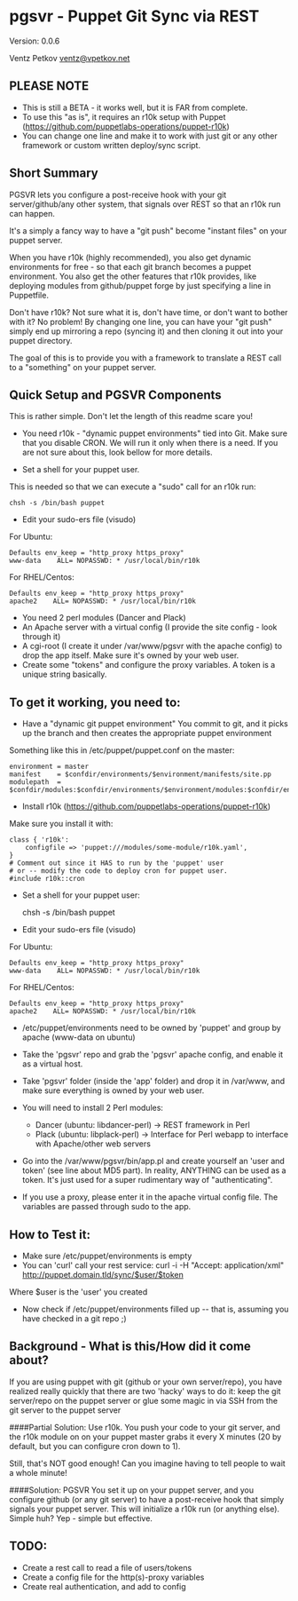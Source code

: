 pgsvr - Puppet Git Sync via REST
================================
Version: 0.0.6

Ventz Petkov
ventz@vpetkov.net


PLEASE NOTE
-----------
* This is still a BETA - it works well, but it is FAR from complete.
* To use this "as is", it requires an r10k setup with Puppet (https://github.com/puppetlabs-operations/puppet-r10k)
* You can change one line and make it to work with just git or any other framework or custom written deploy/sync script.


Short Summary
-------------
PGSVR lets you configure a post-receive hook with your git
server/github/any other system, that signals over REST so that an r10k
run can happen.

It's a simply a fancy way to have a "git push" become "instant files" on your
puppet server.

When you have r10k (highly recommended), you also get dynamic environments
for free - so that each git branch becomes a puppet environment. You
also get the other features that r10k provides, like deploying modules
from github/puppet forge by just specifying a line in Puppetfile.

Don't have r10k? Not sure what it is, don't have time, or don't want to bother with it? No problem! By changing one line, you can have your "git push" simply end up mirroring a repo (syncing it) and then cloning it out into your puppet directory.

The goal of this is to provide you with a framework to translate a
REST call to a "something" on your puppet server.


Quick Setup and PGSVR Components
--------------------------------
This is rather simple. Don't let the length of this readme scare you!

* You need r10k - "dynamic puppet environments" tied into Git. Make sure that you disable CRON. We will run it only when there is a need. If you are not sure about this, look bellow for more details.

* Set a shell for your puppet user.

This is needed so that we can execute a "sudo" call for an r10k run:

    chsh -s /bin/bash puppet

* Edit your sudo-ers file (visudo)

For Ubuntu:

    Defaults env_keep = "http_proxy https_proxy"
    www-data    ALL= NOPASSWD: * /usr/local/bin/r10k

For RHEL/Centos:

    Defaults env_keep = "http_proxy https_proxy"
    apache2    ALL= NOPASSWD: * /usr/local/bin/r10k

* You need 2 perl modules (Dancer and Plack)
* An Apache server with a virtual config (I provide the site config - look through it)
* A cgi-root (I create it under /var/www/pgsvr with the apache config) to drop the app itself. Make sure it's owned by your web user.
* Create some "tokens" and configure the proxy variables. A token is a
unique string basically.


To get it working, you need to:
-------------------------------
* Have a "dynamic git puppet environment"
You commit to git, and it picks up the branch and then creates the
appropriate puppet environment

Something like this in /etc/puppet/puppet.conf on the master:

    environment = master
    manifest    = $confdir/environments/$environment/manifests/site.pp
    modulepath  = $confdir/modules:$confdir/environments/$environment/modules:$confdir/environments/$environment/dist:$confdir/environments/$environment/site

* Install r10k (https://github.com/puppetlabs-operations/puppet-r10k)

Make sure you install it with:

    class { 'r10k':
        configfile => 'puppet:///modules/some-module/r10k.yaml',
    }
    # Comment out since it HAS to run by the 'puppet' user
    # or -- modify the code to deploy cron for puppet user.
    #include r10k::cron

* Set a shell for your puppet user:

    chsh -s /bin/bash puppet

* Edit your sudo-ers file (visudo)

For Ubuntu:

    Defaults env_keep = "http_proxy https_proxy"
    www-data    ALL= NOPASSWD: * /usr/local/bin/r10k

For RHEL/Centos:

    Defaults env_keep = "http_proxy https_proxy"
    apache2    ALL= NOPASSWD: * /usr/local/bin/r10k

* /etc/puppet/environments need to be owned by 'puppet' and group by apache (www-data on ubuntu)

* Take the 'pgsvr' repo and grab the 'pgsvr' apache config, and
enable it as a virtual host.

* Take 'pgsvr' folder (inside the 'app' folder) and drop it in /var/www, and make sure everything is owned by your web user.

* You will need to install 2 Perl modules:
    * Dancer (ubuntu: libdancer-perl) -> REST framework in Perl
    * Plack (ubuntu: libplack-perl) -> Interface for Perl webapp to interface with Apache/other web servers

* Go into the /var/www/pgsvr/bin/app.pl and create yourself an 'user
and token' (see line about MD5 part). In reality, ANYTHING can be used
as a token. It's just used for a super rudimentary way of
"authenticating".

* If you use a proxy, please enter it in the apache virtual config file. The variables are passed through sudo to the app.


How to Test it:
---------------
* Make sure /etc/puppet/environments is empty
* You can 'curl' call your rest service: curl -i -H "Accept:
application/xml" http://puppet.domain.tld/sync/$user/$token

Where $user is the 'user' you created

* Now check if /etc/puppet/environments filled up -- that is, assuming you have checked in a git repo ;)


Background - What is this/How did it come about?
------------------------------------------------
If you are using puppet with git (github or your own server/repo), you
have realized really quickly that there are two 'hacky' ways to do it:
keep the git server/repo on the puppet server or glue some magic in
via SSH from the git server to the puppet server

####Partial Solution:
Use r10k. You push your code to your git server, and the
r10k module on on your puppet master grabs it every X minutes (20 by
default, but you can configure cron down to 1).

Still, that's NOT good enough! Can you imagine having to tell people
to wait a whole minute!

####Solution: PGSVR
You set it up on your puppet server, and you configure github (or any
git server) to have a post-receive hook that simply signals your
puppet server. This will initialize a r10k run (or anything else). Simple huh? Yep - simple but effective.



TODO:
-----
* Create a rest call to read a file of users/tokens
* Create a config file for the http(s)-proxy variables
* Create real authentication, and add to config

